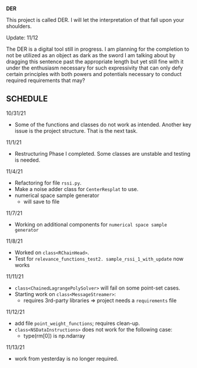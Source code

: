 **DER**

This project is called DER. I will let the interpretation
of that fall upon your shoulders.

Update: 11/12

The DER is a digital tool still in progress. I am planning for the completion to not be utilized as an object as dark as the sword I am talking about by dragging this sentence past the appropriate length but yet still fine with it under the enthusiasm necessary for such expressivity that can only defy certain principles with both powers and potentials necessary to conduct required requirements that may?

SCHEDULE
--------

10/31/21
- Some of the functions and classes do not work as intended. Another key issue is the project structure. That is the next task.

11/1/21
- Restructuring Phase I completed. Some classes are unstable and testing is needed.

11/4/21
- Refactoring for file `rssi.py`.
- Make a noise adder class for `CenterResplat` to use.
- numerical space sample generator
  - will save to file

11/7/21
- Working on additional components for `numerical space sample generator`

11/8/21
- Worked on `class<RChainHead>`.
- Test for `relevance_functions_test2. sample_rssi_1_with_update` now works

11/11/21
- `class<ChainedLagrangePolySolver>` will fail on
some point-set cases.
- Starting work on `class<MessageStreamer>`:
  - requires 3rd-party libraries => project needs a `requirements` file

11/12/21
- add file `point_weight_functions`; requires clean-up.
- `class<NSDataInstructions>` does not work for the following case:
    - type(rm[0]) is np.ndarray

11/13/21
- work from yesterday is no longer required. 
